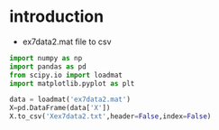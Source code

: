 # introduction

- ex7data2.mat file  to csv

```python
import numpy as np
import pandas as pd
from scipy.io import loadmat
import matplotlib.pyplot as plt

data = loadmat('ex7data2.mat')
X=pd.DataFrame(data['X'])
X.to_csv('Xex7data2.txt',header=False,index=False)
```
